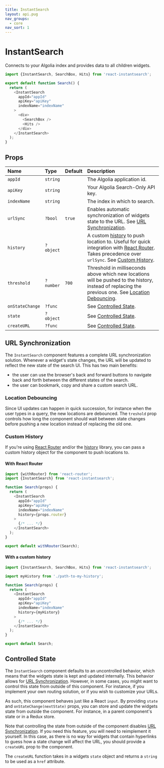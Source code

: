 ```yaml
---
title: InstantSearch
layout: api.pug
nav_groups:
  - core
nav_sort: 1
---
```


# InstantSearch

Connects to your Algolia index and provides data to all children widgets.

```js
import {InstantSearch, SearchBox, Hits} from 'react-instantsearch';

export default function Search() {
  return (
    <InstantSearch
      appId="appId"
      apiKey="apiKey"
      indexName="indexName"
    >
      <div>
        <SearchBox />
        <Hits />
      </div>
    </InstantSearch>
  );
}
```

## Props

Name | Type | Default |Description
:- | :- | :- | :-
`appId` | `string` | | The Algolia application id.
`apiKey` | `string` | | Your Algolia Search-Only API key.
`indexName` | `string` | | The index in which to search.
`urlSync` | `?bool` | `true` | Enables automatic synchronization of widgets state to the URL. See [URL Synchronization](#url-synchronization).
`history` | `?object` | | A custom [history](https://github.com/ReactTraining/history) to push location to. Useful for quick integration with [React Router](https://github.com/reactjs/react-router). Takes precedence over `urlSync`. See [Custom History](#custom-history).
`threshold` | `?number` | `700` | Threshold in milliseconds above which new locations will be pushed to the history, instead of replacing the previous one. See [Location Debouncing](#location-debouncing).
`onStateChange` | `?func` | | See [Controlled State](#controlled-state).
`state` | `?object` | | See [Controlled State](#controlled-state).
`createURL` | `?func` | | See [Controlled State](#controlled-state).

## URL Synchronization

The `InstantSearch` component features a complete URL synchronization solution. Whenever a widget's state changes, the URL will be updated to reflect the new state of the search UI. This has two main benefits:

* the user can use the browser's back and forward buttons to navigate back and forth between the different states of the search.
* the user can bookmark, copy and share a custom search URL.

### Location Debouncing

Since UI updates can happen in quick succession, for instance when the user types in a query, the new locations are debounced. The `treshold` prop controls how long the component should wait between state changes before pushing a new location instead of replacing the old one.

### Custom History

If you're using [React Router](https://github.com/reactjs/react-router) and/or the [history](https://github.com/ReactTraining/history) library, you can pass a custom history object for the component to push locations to.

#### With React Router

```js
import {withRouter} from 'react-router';
import {InstantSearch} from 'react-instantsearch';

function Search(props) {
  return (
    <InstantSearch
      appId="appId"
      apiKey="apiKey"
      indexName="indexName"
      history={props.router}
    >
      {/* ... */}
    </InstantSearch>
  );
}

export default withRouter(Search);
```

#### With a custom history

```js
import {InstantSearch, SearchBox, Hits} from 'react-instantsearch';

import myHistory from './path-to-my-history';

function Search(props) {
  return (
    <InstantSearch
      appId="appId"
      apiKey="apiKey"
      indexName="indexName"
      history={myHistory}
    >
      {/* ... */}
    </InstantSearch>
  );
}

export default Search;
```

## Controlled State

The `InstantSearch` component defaults to an uncontrolled behavior, which means that the widgets state is kept and updated internally. This behavior allows for [URL Synchronization](#url-synchronization). However, in some cases, you might want to control this state from outside of this component. For instance, if you implement your own routing solution, or if you wish to customize your URLs.

As such, this component behaves just like a React `input`. By providing `state` and `onStateChange(nextState)` props, you can store and update the widgets state from outside the component. For instance, in a parent component's state or in a Redux store.

Note that controlling the state from outside of the component disables [URL Synchronization](#url-synchronization). If you need this feature, you will need to reimplement it yourself. In this case, as there is no way for widgets that contain hyperlinks to guess how a state change will affect the URL, you should provide a `createURL` prop to the component.

The `createURL` function takes in a widgets `state` object and returns a `string` to be used as a `href` attribute.
